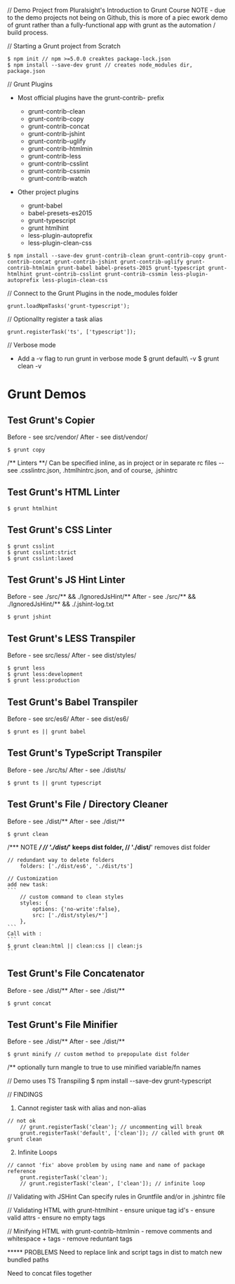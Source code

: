 // Demo Project from Pluralsight's Introduction to Grunt  Course
NOTE - due to the demo projects not being on Github, this is more of a piec ework demo of grunt rather than a fully-functional app with grunt as the automation / build process.


// Starting a Grunt project from Scratch
```
$ npm init // npm >=5.0.0 creaktes package-lock.json
$ npm install --save-dev grunt // creates node_modules dir, package.json
```


// Grunt Plugins
* Most official plugins have the grunt-contrib- prefix
    * grunt-contrib-clean
    * grunt-contrib-copy
    * grunt-contrib-concat
    * grunt-contrib-jshint
    * grunt-contrib-uglify
    * grunt-contrib-htmlmin
    * grunt-contrib-less
    * grunt-contrib-csslint
    * grunt-contrib-cssmin
    * grunt-contrib-watch

* Other project plugins
    * grunt-babel
    * babel-presets-es2015
    * grunt-typescript
    * grunt htmlhint
    * less-plugin-autoprefix
    * less-plugin-clean-css

```
$ npm install --save-dev grunt-contrib-clean grunt-contrib-copy grunt-contrib-concat grunt-contrib-jshint grunt-contrib-uglify grunt-contrib-htmlmin grunt-babel babel-presets-2015 grunt-typescript grunt-htmlhint grunt-contrib-csslint grunt-contrib-cssmin less-plugin-autoprefix less-plugin-clean-css
```

// Connect to the Grunt Plugins in the node_modules folder
```
grunt.loadNpmTasks('grunt-typescript');
```

// Optionallty register a task alias
```
grunt.registerTask('ts', ['typescript']);
```



// Verbose mode 
* Add a -v flag to run grunt in verbose mode
$ grunt default\ -v
$ grunt clean -v



# Grunt Demos


## Test Grunt's Copier
Before - see src/vendor/
After - see dist/vendor/
```
$ grunt copy
```

/** Linters **/
Can be specified inline, as in project
or in separate rc files -- see .csslintrc.json, .htmlhintrc.json, and of course, .jshintrc


## Test Grunt's HTML Linter
```
$ grunt htmlhint
```


## Test Grunt's CSS Linter
```
$ grunt csslint
$ grunt csslint:strict
$ grunt csslint:laxed
```


## Test Grunt's JS Hint Linter
Before - see ./src/** && ./IgnoredJsHint/**
After - see ./src/** && ./IgnoredJsHint/** && ./.jshint-log.txt
```
$ grunt jshint
```

## Test Grunt's LESS Transpiler
Before - see src/less/
After - see dist/styles/
```
$ grunt less
$ grunt less:development
$ grunt less:production
```



## Test Grunt's Babel Transpiler
Before - see src/es6/
After - see dist/es6/
```
$ grunt es || grunt babel
```


## Test Grunt's TypeScript Transpiler
Before - see ./src/ts/
After - see ./dist/ts/
```
$ grunt ts || grunt typescript
```




## Test Grunt's File / Directory Cleaner
Before - see ./dist/**
After - see ./dist/**
```
$ grunt clean
```
/*** NOTE ***/
    // './dist/*' keeps dist folder, 
    // './dist/**' removes dist folder
    
    // redundant way to delete folders
        folders: ['./dist/es6', './dist/ts'] 

    // Customization
    add new task:
    ```
        // custom command to clean styles
        styles: {
            options: {'no-write':false},
            src: ['./dist/styles/*']
        },
    ```
    Call with : 
    ```
    $ grunt clean:html || clean:css || clean:js
    ```



## Test Grunt's File Concatenator
Before - see ./dist/**
After - see ./dist/**
```   
$ grunt concat
```


## Test Grunt's File Minifier
Before - see ./dist/**
After - see ./dist/**
```
$ grunt minify // custom method to prepopulate dist folder
```
/** optionally turn mangle to true to use minified variable/fn names


// Demo uses TS Transpiling
$ npm install --save-dev grunt-typescript

// FINDINGS
1. Cannot register task with alias and non-alias
```
// not ok
    // grunt.registerTask('clean'); // uncommenting will break
    grunt.registerTask('default', ['clean']); // called with grunt OR grunt clean
```

2. Infinite Loops
```
// cannot 'fix' above problem by using name and name of package reference
    grunt.registerTask('clean');
    // grunt.registerTask('clean', ['clean']); // infinite loop
```


// Validating with JSHint 
 Can specify rules in Gruntfile and/or in .jshintrc file


// Validating HTML with grunt-htmlhint
    - ensure unique tag id's
    - ensure valid attrs
    - ensure no empty tags

// Minifying HTML with grunt-contrib-htmlmin
    - remove comments and whitespace + tags
    - remove reduntant tags




***** PROBLEMS
Need to replace link and script tags in dist to match new bundled paths

Need to concat files together